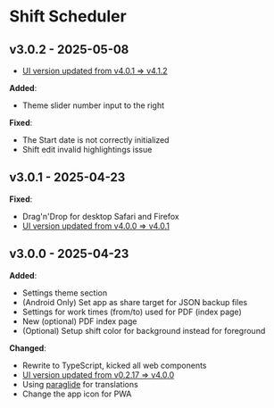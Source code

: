 # Shift Scheduler

## v3.0.2 - 2025-05-08

- [UI version updated from v4.0.1 => v4.1.2](https://github.com/knackwurstking/ui/tree/v4.1.2)

**Added**:

- Theme slider number input to the right

**Fixed**:

- The Start date is not correctly initialized
- Shift edit invalid highlightings issue

## v3.0.1 - 2025-04-23

**Fixed**:

- Drag'n'Drop for desktop Safari and Firefox
- [UI version updated from v4.0.0 => v4.0.1](https://github.com/knackwurstking/ui/tree/v4.0.1)

## v3.0.0 - 2025-04-23

**Added**:

- Settings theme section
- (Android Only) Set app as share target for JSON backup files
- Settings for work times (from/to) used for PDF (index page)
- New (optional) PDF index page
- (Optional) Setup shift color for background instead for foreground

**Changed**:

- Rewrite to TypeScript, kicked all web components
- [UI version updated from v0.2.17 => v4.0.0](https://github.com/knackwurstking/ui/tree/v4.0.0)
- Using [paraglide](https://inlang.com/m/gerre34r/library-inlang-paraglideJs) for translations
- Change the app icon for PWA
